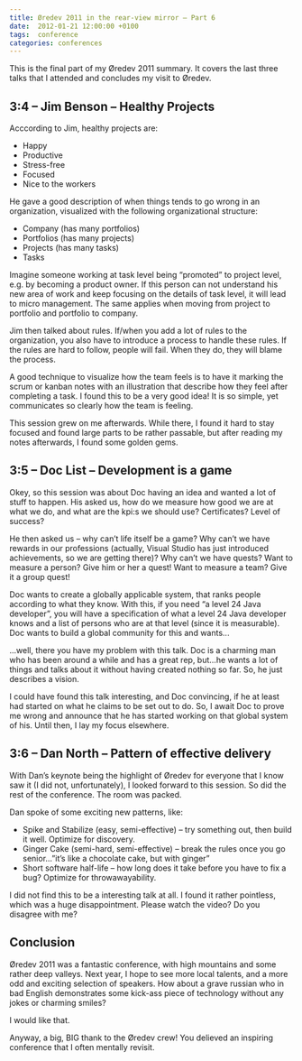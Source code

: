 ```yaml
---
title: Øredev 2011 in the rear-view mirror – Part 6
date:  2012-01-21 12:00:00 +0100
tags:  conference
categories: conferences
---
```


This is the final part of my Øredev 2011 summary. It covers the last three talks
that I attended and concludes my visit to Øredev.


## 3:4 – Jim Benson – Healthy Projects

Acccording to Jim, healthy projects are:

- Happy
- Productive
- Stress-free
- Focused
- Nice to the workers

He gave a good description of when things tends to go wrong in an organization,
visualized with the following organizational structure:

- Company (has many portfolios)
- Portfolios (has many projects)
- Projects (has many tasks)
- Tasks

Imagine someone working at task level being “promoted” to project level, e.g. by
becoming a product owner. If this person can not understand his new area of work
and keep focusing on the details of task level, it will lead to micro management.
The same applies when moving from project to portfolio and portfolio to company.

Jim then talked about rules. If/when you add a lot of rules to the organization,
you also have to introduce a process to handle these rules. If the rules are hard
to follow, people will fail. When they do, they will blame the process.

A good technique to visualize how the team feels is to have it marking the scrum
or kanban notes with an illustration that describe how they feel after completing
a task. I found this to be a very good idea! It is so simple, yet communicates so
clearly how the team is feeling.

This session grew on me afterwards. While there, I found it hard to stay focused
and found large parts to be rather passable, but after reading my notes afterwards,
I found some golden gems.


## 3:5 – Doc List – Development is a game

Okey, so this session was about Doc having an idea and wanted a lot of stuff to
happen. His asked us, how do we measure how good we are at what we do, and what
are the kpi:s we should use? Certificates? Level of success?

He then asked us – why can’t life itself be a game? Why can’t we have rewards in
our professions (actually, Visual Studio has just introduced achievements, so we 
are getting there)? Why can’t we have quests? Want to measure a person? Give him
or her a quest! Want to measure a team? Give it a group quest!

Doc wants to create a globally applicable system, that ranks people according to 
what they know. With this, if you need “a level 24 Java developer”, you will have
a specification of what a level 24 Java developer knows and a list of persons who
are at that level (since it is measurable). Doc wants to build a global community
for this and wants...

...well, there you have my problem with this talk. Doc is a charming man who has
been around a while and has a great rep, but...he wants a lot of things and talks
about it without having created nothing so far. So, he just describes a vision.

I could have found this talk interesting, and Doc convincing, if he at least had
started on what he claims to be set out to do. So, I await Doc to prove me wrong
and announce that he has started working on that global system of his. Until then,
I lay my focus elsewhere.


## 3:6 – Dan North – Pattern of effective delivery

With Dan’s keynote being the highlight of Øredev for everyone that I know saw it
(I did not, unfortunately), I looked forward to this session. So did the rest of
the conference. The room was packed.

Dan spoke of some exciting new patterns, like:

- Spike and Stabilize (easy, semi-effective) – try something out, then build it well. Optimize for discovery.
- Ginger Cake (semi-hard, semi-effective) – break the rules once you go senior...”it’s like a chocolate cake, but with ginger”
- Short software half-life – how long does it take before you have to fix a bug? Optimize for throwawayability.

I did not find this to be a interesting talk at all. I found it rather pointless,
which was a huge disappointment. Please watch the video? Do you disagree with me?


## Conclusion

Øredev 2011 was a fantastic conference, with high mountains and some rather deep
valleys. Next year, I hope to see more local talents, and a more odd and exciting
selection of speakers. How about a grave russian who in bad English demonstrates
some kick-ass piece of technology without any jokes or charming smiles?

I would like that.

Anyway, a big, BIG thank to the Øredev crew! You delieved an inspiring conference
that I often mentally revisit.